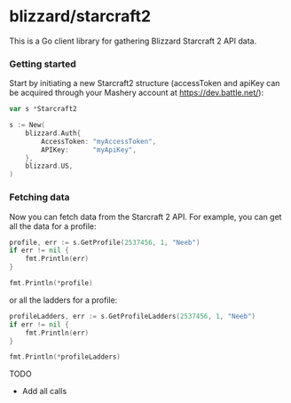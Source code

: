 # blizzard/starcraft2

This is a Go client library for gathering Blizzard Starcraft 2 API data.

### Getting started

Start by initiating a new Starcraft2 structure (accessToken and apiKey can be acquired through your Mashery account at https://dev.battle.net/):

```go
var s *Starcraft2

s := New(
	blizzard.Auth{
		AccessToken: "myAccessToken",
		APIKey:      "myApiKey",
	},
	blizzard.US,
)
```

### Fetching data

Now you can fetch data from the Starcraft 2 API. For example, you can get all the data for a profile:

```go
profile, err := s.GetProfile(2537456, 1, "Neeb")
if err != nil {
	fmt.Println(err)
}

fmt.Println(*profile)
```

or all the ladders for a profile:

```go
profileLadders, err := s.GetProfileLadders(2537456, 1, "Neeb")
if err != nil {
	fmt.Println(err)
}

fmt.Println(*profileLadders)
```

TODO
* Add all calls
